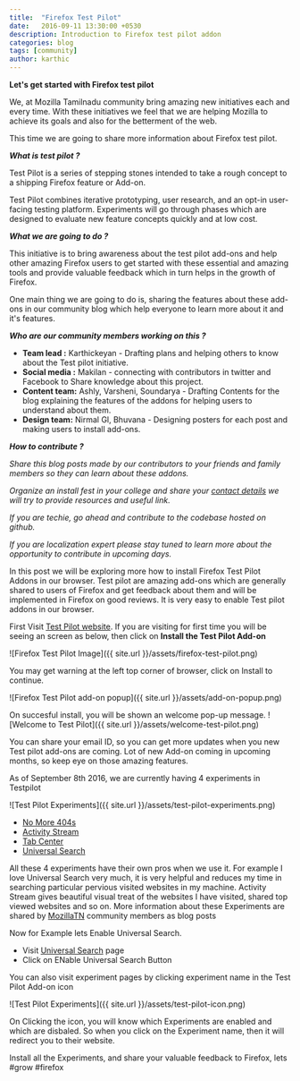```yaml
---
title:  "Firefox Test Pilot"
date:   2016-09-11 13:30:00 +0530
description: Introduction to Firefox test pilot addon
categories: blog
tags: [community]
author: karthic
---
```

**Let's get started with Firefox test pilot**

We, at Mozilla Tamilnadu community bring amazing new initiatives each and every time. With these initiatives we feel that we are helping Mozilla to achieve its goals and also for the betterment of the web. 

This time we are going to share more information about Firefox test pilot. 

***What is test pilot ?***

Test Pilot is a series of stepping stones intended to take a rough concept to a shipping Firefox feature or Add-on.

Test Pilot combines iterative prototyping, user research, and an opt-in user-facing testing platform. Experiments will go through phases which are designed to evaluate new feature concepts quickly and at low cost.

***What we are going to do ?***

This initiative is to bring awareness about the test pilot add-ons and help other amazing Firefox users to get started with these essential and amazing tools and provide valuable feedback which in turn helps in the growth of Firefox. 

One main thing we are going to do is, sharing the features about these add-ons in our community blog which help everyone to learn more about it and it's features.

***Who are our community members working on this ?***

 - **Team lead :** Karthickeyan - Drafting plans and helping others to know about the Test pilot initiative. 
 - **Social media :** Makilan - connecting with contributors in twitter and Facebook to Share knowledge about this project.
 - **Content team:** Ashly, Varsheni, Soundarya - Drafting Contents for the blog explaining the features of the addons for helping users to understand about them.
 - **Design team:** Nirmal Gl, Bhuvana - Designing posters for each post and making users to install add-ons.
  
 
***How to contribute ?*** 

 *Share this blog posts made by our contributors to your friends and family members so they can learn about these addons.*

 *Organize an install fest in your college and share your [contact details](https://goo.gl/forms/LldEokewgAoOWZku2) we will try to provide resources and useful link.*

 *If you are techie, go ahead and contribute to the codebase hosted on github.*

 *If you are localization expert please stay tuned to learn more about the opportunity to contribute in upcoming days.* 


In this post we will be exploring more how to install Firefox Test Pilot Addons in our browser. Test pilot are amazing add-ons which are generally shared to users of Firefox and get feedback about them and will be implemented in Firefox on good reviews. It is very easy to enable Test pilot addons in our browser.

First Visit [Test Pilot website](http://bit.ly/TNFxTp). If you are visiting for first time you will be seeing an screen as below, then click on  **Install the Test Pilot Add-on**

![Firefox Test Pilot Image]({{ site.url }}/assets/firefox-test-pilot.png)

You may get warning at the left top corner of browser, click on Install to continue.

![Firefox Test Pilot add-on popup]({{ site.url }}/assets/add-on-popup.png)

On succesful install, you will be shown an welcome pop-up message.
![Welcome to Test Pilot]({{ site.url }}/assets/welcome-test-pilot.png)

You can share your email ID, so you can get more updates when you new Test pilot add-ons are coming. Lot of new Add-on coming in upcoming months, so keep eye on those amazing features.

As of September 8th 2016, we are currently having 4 experiments in Testpilot

![Test Pilot Experiments]({{ site.url }}/assets/test-pilot-experiments.png)

- [No More 404s](http://bit.ly/No404)
- [Activity Stream](http://bit.ly/FxAcSt)
- [Tab Center](http://bit.ly/FxTpTc)
- [Universal Search](http://bit.ly/FxTpUs)


All these 4 experiments have their own pros when we use it. For example I love Universal Search very much, it is very helpful and reduces my time in searching particular pervious visited websites in my machine. Activity Stream gives beautiful visual treat of the websites I have visited, shared top viewed websites and so on. More information about these Experiments are shared by [MozillaTN](http://mozillatn.github.io) community members as blog posts

Now for Example lets Enable Universal Search.

- Visit [Universal Search](http://bit.ly/FxTpUs) page
- Click on ENable Universal Search Button

You can also visit experiment pages by clicking experiment name in the Test Pilot Add-on icon

![Test Pilot Experiments]({{ site.url }}/assets/test-pilot-icon.png)

On Clicking the icon, you will know which Experiments are enabled and which are disbaled. So when you click on the Experiment name, then it will redirect you to their website.

Install all the Experiments, and share your valuable feedback to Firefox, lets #grow #firefox 
